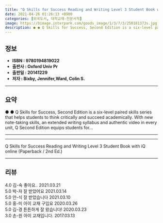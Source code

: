 ```yaml
---
title: "Q Skills for Success Reading and Writing Level 3 Student Book with iQ online (Paperback / 2nd Ed.)"
date: 2021-04-26 01:26:13 +0900
categories: [외국도서, 대학교재-전문서적]
image: https://bimage.interpark.com/goods_image/1/3/7/3/250181373s.jpg
description: ● ● Q Skills for Success, Second Edition is a six-level paired skills series that helps students to think critically and succeed academically. With new note-t
---
```


## **정보**

- **ISBN : 9780194819022**
- **출판사 : Oxford Univ Pr**
- **출판일 : 20141229**
- **저자 : Bixby, Jennifer,Ward, Colin S.**

------



## **요약**

●  ●  Q Skills for Success, Second Edition is a six-level paired skills series that helps students to think critically and succeed academically. With new note-taking skills, an extended writing syllabus and authentic video in every unit, Q Second Edition equips students for... 

------



------


Q Skills for Success Reading and Writing Level 3 Student Book with iQ online (Paperback / 2nd Ed.) 

------


## **리뷰** 

4.0 김-숙 좋아요.. 2021.03.21 <br/>5.0 박-자 잘 받았어요 2021.03.14 <br/>5.0 안-식 잘 받았습니다 2021.03.10 <br/>5.0 홍-미 아이 교재 구입요  2020.03.26 <br/>5.0 김-경 튼튼하게 잘 왔습니다! 2020.03.23 <br/>3.0 손-원 아이 교재입니다. 2017.03.13 <br/>